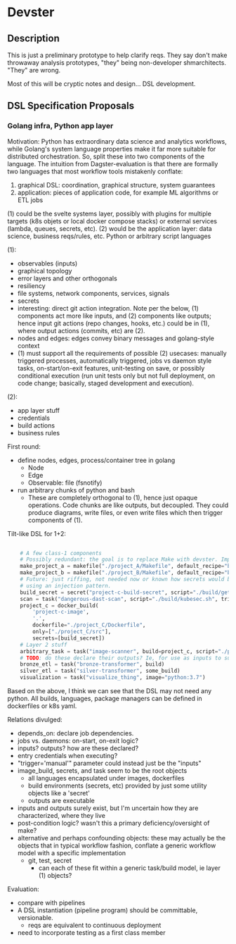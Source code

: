 # Devster

## Description

This is just a preliminary prototype to help clarify reqs.
They say don't make throwaway analysis prototypes, "they" being non-developer shmarchitects.
"They" are wrong.

Most of this will be cryptic notes and design... DSL development.

## DSL Specification Proposals

### Golang infra, Python app layer

Motivation: Python has extraordinary data science and analytics workflows, while
Golang's system language properties make it far more suitable for distributed orchestration.
So, split these into two components of the language. The intuition from Dagster-evaluation
is that there are formally two languages that most workflow tools mistakenly conflate:

1) graphical DSL: coordination, graphical structure, system guarantees
2) application: pieces of application code, for example ML algorithms or ETL jobs

(1) could be the svelte systems layer, possibly with plugins for multiple targets (k8s objets or local docker compose stacks)
or external services (lambda, queues, secrets, etc).
(2) would be the application layer: data science, business reqs/rules, etc. Python or arbitrary script languages

(1):

* observables (inputs)
* graphical topology
* error layers and other orthogonals
* resiliency
* file systems, network components, services, signals
* secrets
* interesting: direct git action integration. Note per the below, (1) components
  act more like inputs, and (2) components like outputs; hence input git actions
  (repo changes, hooks, etc.) could be in (1), where output actions (commits,
  etc) are (2).
* nodes and edges: edges convey binary messages and golang-style context
* (1) must support all the requirements of possible (2) usecases: manually
  triggered processes, automatically triggered, jobs vs daemon style tasks,
  on-start/on-exit features, unit-testing on save, or possibly conditional
  execution (run unit tests only but not full deployment, on code change;
  basically, staged development and execution).

(2):

* app layer stuff
* credentials
* build actions
* business rules

First round:

* define nodes, edges, process/container tree in golang
  * Node
  * Edge
  * Observable: file (fsnotify)
* run arbitrary chunks of python and bash
  * These are completely orthogonal to (1), hence just opaque operations. Code
      chunks are like outputs, but decoupled. They could produce diagrams, write
      files, or even write files which then trigger components of (1).

Tilt-like DSL for 1+2:

```python
    
    # A few class-1 components
    # Possibly redundant: the goal is to replace Make with devster. Implement Makefile object last; seems more like legacy integration.
    make_project_a = makefile("./project_A/Makefile", default_recipe="build")
    make_project_b = makefile("./project_B/Makefile", default_recipe="build")
    # Future: just riffing, not needed now or known how secrets would be integration. But they are layer-1 for sure,
    # using an injection pattern. 
    build_secret = secret("project-c-build-secret", script="./build/get_token.sh")
    scan = task("dangerous-dast-scan", script="./build/kubesec.sh", trigger="manual") # no idea how these would trigger, but they are useful for scans, etc.
    project_c = docker_build(
        'project-c-image',
        '.',
        dockerfile="./project_C/Dockerfile",
        only=["./project_C/src"],
        secrets=[build_secret])
    # Layer 2 stuff
    arbitrary_task = task("image-scanner", build=project_c, script="./project-C/build/some_script.sh")
    # TODO: do these declare their outputs? Ie, for use as inputs to subsequent tasks, visualization, etc.
    bronze_etl = task("bronze-transformer", build)
    silver_etl = task("silver-transformer", some_build)
    visualization = task("visualize_thing", image="python:3.7")
```

Based on the above, I think we can see that the DSL may not need any python. All
builds, languages, package managers can be defined in dockerfiles or k8s yaml.

Relations divulged:

* depends_on: declare job dependencies.
* jobs vs. daemons: on-start, on-exit logic?
* inputs? outputs? how are these declared?
* entry credentials when executing?
* "trigger='manual'" parameter could instead just be the "inputs"
* image_build, secrets, and task seem to be the root objects
  * all languages encapsulated under images, dockerfiles
  * build environments (secrets, etc) provided by just some utility objects like a 'secret'
  * outputs are executable
* inputs and outputs surely exist, but I'm uncertain how they are characterized, where they live
* post-condition logic? wasn't this a primary deficiency/oversight of make?
* alternative and perhaps confounding objects: these may actually be the objects that in typical
  workflow fashion, conflate a generic workflow model with a specific implementation
  * git, test, secret
    * can each of these fit within a generic task/build model, ie layer (1) objects?

Evaluation:

* compare with pipelines
* A DSL instantiation (pipeline program) should be committable, versionable.
  * reqs are equivalent to continuous deployment
* need to incorporate testing as a first class member
